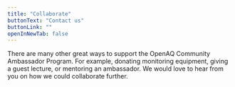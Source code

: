 ```yaml
---
title: "Collaborate"
buttonText: "Contact us"
buttonLink: ""
openInNewTab: false
---
```


There are many other great ways to support the OpenAQ Community Ambassador Program. For example, donating monitoring equipment, giving a guest lecture, or mentoring an ambassador. We would love to hear from you on how we could collaborate further.
